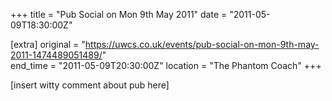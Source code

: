 +++
title = "Pub Social on Mon 9th May 2011"
date = "2011-05-09T18:30:00Z"

[extra]
original = "https://uwcs.co.uk/events/pub-social-on-mon-9th-may-2011-1474489051489/"    
end_time = "2011-05-09T20:30:00Z"
location = "The Phantom Coach"
+++

\[insert witty comment about pub here\]

